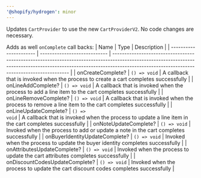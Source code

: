 ```yaml
---
'@shopify/hydrogen': minor
---
```


Updates `CartProvider` to use the new `CartProviderV2`. No code changes are necessary.

Adds as well `onComplete` call backs:
| Name | Type | Description |
| ---------------------- | ---------------------------- | ------------------------------------------------------------------------------------------------------------------------------------------------------------------------------------------------------------------------ |
| onCreateComplete? | <code>() => void</code> | A callback that is invoked when the process to create a cart completes successfully |
| onLineAddComplete? | <code>() => void</code> | A callback that is invoked when the process to add a line item to the cart completes successfully |
| onLineRemoveComplete? | <code>() => void</code> | A callback that is invoked when the process to remove a line item to the cart completes successfully |
| onLineUpdateComplete? | <code>() => void</code> | A callback that is invoked when the process to update a line item in the cart completes successfully |
| onNoteUpdateComplete? | <code>() => void</code> | Invoked when the process to add or update a note in the cart completes successfully |
| onBuyerIdentityUpdateComplete? | <code>() => void</code> | Invoked when the process to update the buyer identity completes successfully |
| onAttributesUpdateComplete? | <code>() => void</code> | Invoked when the process to update the cart attributes completes successfully |
| onDiscountCodesUpdateComplete? | <code>() => void</code> | Invoked when the process to update the cart discount codes completes successfully |
